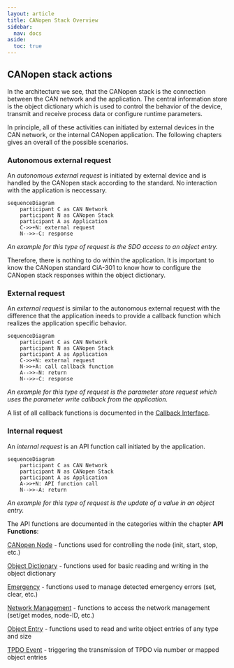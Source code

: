 ```yaml
---
layout: article
title: CANopen Stack Overview
sidebar:
  nav: docs
aside:
  toc: true
---
```


## CANopen stack actions

In the architecture we see, that the CANopen stack is the connection between the CAN network and the application. The central information store is the object dictionary which is used to control the behavior of the device, transmit and receive process data or configure runtime parameters.

In principle, all of these activities can initiated by external devices in the CAN network, or the internal CANopen application. The following chapters gives an overall of the possible scenarios.


### Autonomous external request

An *autonomous external request* is initiated by external device and is handled by the CANopen stack according to the standard. No interaction with the application is neccessary.

```mermaid
sequenceDiagram
    participant C as CAN Network
    participant N as CANopen Stack
    participant A as Application
    C->>+N: external request
    N-->>-C: response
```

*An example for this type of request is the SDO access to an object entry.*

Therefore, there is nothing to do within the application. It is important to know the CANopen standard CiA-301 to know how to configure the CANopen stack responses within the object dictionary.


### External request

An *external request* is similar to the autonomous external request with the difference that the application ineeds to provide a callback function which realizes the application specific behavior.

```mermaid
sequenceDiagram
    participant C as CAN Network
    participant N as CANopen Stack
    participant A as Application
    C->>+N: external request
    N->>+A: call callback function
    A-->>-N: return
    N-->>-C: response
```

*An example for this type of request is the parameter store request which uses the parameter write callback from the application.*

A list of all callback functions is documented in the [Callback Interface](/docs/usecase/callbacks).


### Internal request

An *internal request* is an API function call initiated by the application.

```mermaid
sequenceDiagram
    participant C as CAN Network
    participant N as CANopen Stack
    participant A as Application
    A->>+N: API function call
    N-->>-A: return
```

*An example for this type of request is the update of a value in an object entry.*

The API functions are documented in the categories within the chapter **API Functions**:

[CANopen Node](/docs/api/node) - functions used for controlling the node (init, start, stop, etc.)

[Object Dictionary](/docs/api/dictionary) - functions used for basic reading and writing in the object dictionary

[Emergency](/docs/api/emergency) - functions used to manage detected emergency errors (set, clear, etc.)

[Network Management](/docs/api/network) - functions to access the network management (set/get modes, node-ID, etc.)

[Object Entry](/docs/api/object) - functions used to read and write object entries of any type and size

[TPDO Event](/docs/api/tpdo) - triggering the transmission of TPDO via number or mapped object entries
